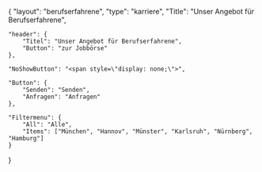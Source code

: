 {
	"layout": "berufserfahrene",
    "type": "karriere",
    "Title": "Unser Angebot für Berufserfahrene",

    "header": {
        "Titel": "Unser Angebot für Berufserfahrene",
        "Button": "zur Jobbörse"
    },

    "NoShowButton": "<span style=\"display: none;\">",

    "Button": {
        "Senden": "Senden",
        "Anfragen": "Anfragen"
    },

    "Filtermenu": {
        "All": "Alle",
        "Items": ["München", "Hannov", "Münster", "Karlsruh", "Nürnberg", "Hamburg"]
    }

}
